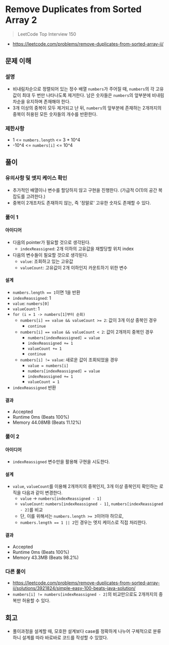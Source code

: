 # Remove Duplicates from Sorted Array 2

> LeetCode Top Interview 150

- https://leetcode.com/problems/remove-duplicates-from-sorted-array-ii/

## 문제 이해

### 설명

- 비내림차순으로 정렬되어 있는 정수 배열 `numbers`가 주어질 때,
  `numbers`의 각 고유값이 최대 두 번만 나타나도록 제거한다.
  남은 숫자들은 `numbers`의 앞부분에 비내림차순을 유지하며 존재해야 한다.
- 3개 이상의 중복이 모두 제거되고 난 뒤, `numbers`의 앞부분에 존재하는
  2개까지의 중복이 허용된 모든 숫자들의 개수를 반환한다.

### 제한사항

- 1 <= `numbers.length` <= 3 * 10^4 
- -10^4 <= `numbers[i]` <= 10^4

## 풀이

### 유의사항 및 엣지 케이스 확인

- 추가적인 배열이나 변수를 할당하지 않고 구현을 진행한다. (가급적 O(1)의 공간 복잡도를 고려한다.)
- 중복이 2개조차도 존재하지 않는, 즉 '정말로' 고유한 숫자도 존재할 수 있다.

### 풀이 1

#### 아이디어

- 다음의 pointer가 필요할 것으로 생각된다.
  - `indexReassigned`: 2개 이하의 고유값을 재할당할 위치 index
- 다음의 변수들이 필요할 것으로 생각된다.
  - `value`: 조회하고 있는 고유값
  - `valueCount`: 고유값이 2개 이하인지 카운트하기 위한 변수

#### 설계

- `numbers.length == 1`이면 1을 반환
- `indexReassigned`: 1
- `value`: `numbers[0]`
- `valueCount`: 1
- `for (i = 1 -> numbers[1]부터 순회)`
  - `numbers[i] == value && valueCount >= 2`: 값이 3개 이상 중복인 경우
    - `continue`
  - `numbers[i] == value && valueCount < 2`: 값이 2개까지 중복인 경우
    - `numbers[indexReassigned] = value`
    - `indexReassigned += 1`
    - `valueCount += 1`
    - `continue`
  - `numbers[i] != value`: 새로운 값이 조회되었을 경우
    - `value = numbers[i]`
    - `numbers[indexReassigned] = value`
    - `indexReassigned += 1`
    - `valueCount = 1`
- `indexReassigned` 반환

#### 결과

- Accepted
- Runtime 0ms (Beats 100%)
- Memory 44.08MB (Beats 11.12%)

### 풀이 2

#### 아이디어

- `indexReassigned` 변수만을 활용해 구현을 시도한다. 

#### 설계

- `value`, `valueCount`를 이용해 2개까지의 중복인지, 3개 이상 중복인지 확인하는 로직을
  다음과 같이 변경한다.
  - `value` -> `numbers[indexReassigned - 1]`
  - `valueCount`: `numbers[indexReassigned - 1]`, `numbers[indexReassigned - 2]`를 비교
  - 단, 이를 위해서는 `numbers.length >= 3`이어야 하므로,
  - `numbers.length == 1 || 2`인 경우는 엣지 케이스로 직접 처리한다.

#### 결과

- Accepted
- Runtime 0ms (Beats 100%)
- Memory 43.3MB (Beats 98.2%)

### 다른 풀이

- https://leetcode.com/problems/remove-duplicates-from-sorted-array-ii/solutions/3921824/simple-easy-100-beats-java-solution/
- `numbers[i] != numbers[indexReassigned - 2]`의 비교만으로도 2개까지의 중복만 허용할 수 있다. 

## 회고

- 풀이과정을 설계할 때, 모호한 설계보다 case를 정확하게 나누어 구체적으로 분류하니
  설계를 따라 바로바로 코드를 작성할 수 있었다.
